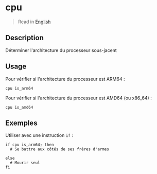 # cpu

> Read in [English](/docs/en/helpers/cpu.md)

## Description

Déterminer l'architecture du processeur sous-jacent

## Usage

Pour vérifier si l'architecture du processeur est ARM64 :

```text
cpu is_arm64
```

Pour vérifier si l'architecture du processeur est AMD64 (ou x86_64) :

```text
cpu is_amd64
```

## Exemples

Utiliser avec une instruction `if` :

```shell
if cpu is_arm64; then
  # Se battre aux côtés de ses frères d'armes

else
  # Mourir seul
fi
```
